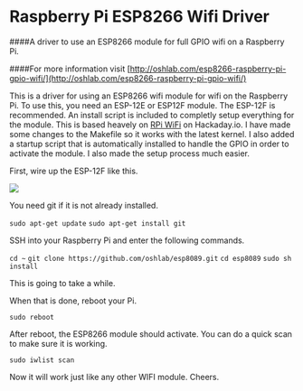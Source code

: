 Raspberry Pi ESP8266 Wifi Driver
======
####A driver to use an ESP8266 module for full GPIO wifi on a Raspberry Pi.

####For more information visit [http://oshlab.com/esp8266-raspberry-pi-gpio-wifi/](http://oshlab.com/esp8266-raspberry-pi-gpio-wifi/)


This is a driver for using an ESP8266 wifi module for wifi on the Raspberry Pi. To use this, you need an ESP-12E or ESP12F module. The ESP-12F is recommended. An install script is included to completly setup everything for the module. This is based heavely on [RPi WiFi](https://hackaday.io/project/8678-rpi-wifi) on Hackaday.io. I have made some changes to the Makefile so it works with the latest kernel. I also added a startup script that is automatically installed to handle the GPIO in order to activate the module. I also made the setup process much easier.

First, wire up the ESP-12F like this.

![](http://oshlab.com/wp-content/uploads/2016/05/ESP-Pi-WiFi-wiring-1024x536.jpg)

You need git if it is not already installed.

`sudo apt-get update`
`sudo apt-get install git`

SSH into your Raspberry Pi and enter the following commands.

`cd ~`
`git clone https://github.com/oshlab/esp8089.git`
`cd esp8089`
`sudo sh install`

This is going to take a while.

When that is done, reboot your Pi.

`sudo reboot`

After reboot, the ESP8266 module should activate. You can do a quick scan to make sure it is working.

`sudo iwlist scan`

Now it will work just like any other WIFI module. Cheers.
